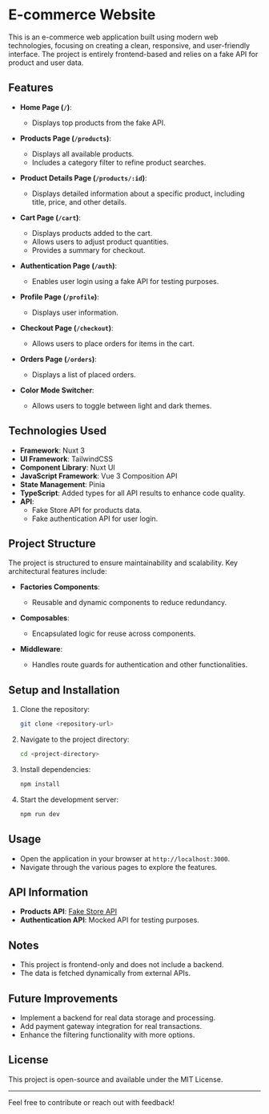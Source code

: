 # E-commerce Website

This is an e-commerce web application built using modern web technologies, focusing on creating a clean, responsive, and user-friendly interface. The project is entirely frontend-based and relies on a fake API for product and user data.

## Features

- **Home Page (`/`)**:
  - Displays top products from the fake API.
  
- **Products Page (`/products`)**:
  - Displays all available products.
  - Includes a category filter to refine product searches.

- **Product Details Page (`/products/:id`)**:
  - Displays detailed information about a specific product, including title, price, and other details.

- **Cart Page (`/cart`)**:
  - Displays products added to the cart.
  - Allows users to adjust product quantities.
  - Provides a summary for checkout.

- **Authentication Page (`/auth`)**:
  - Enables user login using a fake API for testing purposes.

- **Profile Page (`/profile`)**:
  - Displays user information.

- **Checkout Page (`/checkout`)**:
  - Allows users to place orders for items in the cart.

- **Orders Page (`/orders`)**:
  - Displays a list of placed orders.

- **Color Mode Switcher**:
  - Allows users to toggle between light and dark themes.

## Technologies Used

- **Framework**: Nuxt 3
- **UI Framework**: TailwindCSS
- **Component Library**: Nuxt UI
- **JavaScript Framework**: Vue 3 Composition API
- **State Management**: Pinia
- **TypeScript**: Added types for all API results to enhance code quality.
- **API**:
  - Fake Store API for products data.
  - Fake authentication API for user login.

## Project Structure

The project is structured to ensure maintainability and scalability. Key architectural features include:

- **Factories Components**:
  - Reusable and dynamic components to reduce redundancy.

- **Composables**:
  - Encapsulated logic for reuse across components.

- **Middleware**:
  - Handles route guards for authentication and other functionalities.

## Setup and Installation

1. Clone the repository:
   ```bash
   git clone <repository-url>
   ```
2. Navigate to the project directory:
   ```bash
   cd <project-directory>
   ```
3. Install dependencies:
   ```bash
   npm install
   ```
4. Start the development server:
   ```bash
   npm run dev
   ```

## Usage

- Open the application in your browser at `http://localhost:3000`.
- Navigate through the various pages to explore the features.

## API Information

- **Products API**: [Fake Store API](https://fakestoreapi.com/)
- **Authentication API**: Mocked API for testing purposes.

## Notes

- This project is frontend-only and does not include a backend.
- The data is fetched dynamically from external APIs.

## Future Improvements

- Implement a backend for real data storage and processing.
- Add payment gateway integration for real transactions.
- Enhance the filtering functionality with more options.

## License

This project is open-source and available under the MIT License.

---

Feel free to contribute or reach out with feedback!

